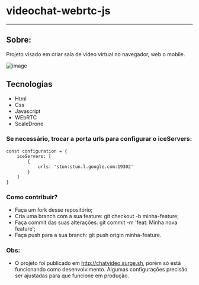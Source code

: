 # videochat-webrtc-js
 
 --------------------------------------------------------
 
 ## Sobre:
 Projeto visado em criar sala de video virtual no navegador, web o mobile.
 
 
 ![image](https://user-images.githubusercontent.com/60331806/87492610-4b6ee280-c621-11ea-990e-0ad0650ed471.png)

## Tecnologias
- Html
- Css 
- Javascript
- WEbRTC
- ScaleDrone

### Se necessário, trocar a porta urls para configurar o iceServers:
```
const configuration = {
    iceServers: [
        {
            urls: 'stun:stun.l.google.com:19302'
        }
    ]
}

```

### Como contribuir?

- Faça um fork desse repositório;
- Cria uma branch com a sua feature: git checkout -b minha-feature;
- Faça commit das suas alterações: git commit -m 'feat: Minha nova feature';
- Faça push para a sua branch: git push origin minha-feature.

### Obs:
- O projeto foi publicado em http://chatvideo.surge.sh, porém só está funcionando como desenvolvimento. 
Algumas configurações precisão ser ajustadas para que funcione em produção.
